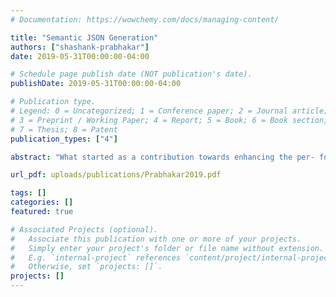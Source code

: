 ```yaml
---
# Documentation: https://wowchemy.com/docs/managing-content/

title: "Semantic JSON Generation"
authors: ["shashank-prabhakar"]
date: 2019-05-31T00:00:00-04:00

# Schedule page publish date (NOT publication's date).
publishDate: 2019-05-31T00:00:00-04:00

# Publication type.
# Legend: 0 = Uncategorized; 1 = Conference paper; 2 = Journal article;
# 3 = Preprint / Working Paper; 4 = Report; 5 = Book; 6 = Book section;
# 7 = Thesis; 8 = Patent
publication_types: ["4"]

abstract: "What started as a contribution towards enhancing the per- formance of the query optimizer in Apache Calcite, which is an actively growing open-source framework for building and managing databases, transitioned into optimization of SQL queries in general. To build an intricate analytic system for any emerging real-world big data application, complex queries are needed. These applications demand very high performance and ultra-practical functionality, which can be is to provide a high-level analysis of the system. These complex queries will have a lot of reusable conditional subexpressions. The idea of reusability can be extended even to big data systems where querying happens in batches and data being dealt with will in terabytes and will be continuously growing. These systems are expected to deliver high performance by processing the queries and obtain results quickly. The main idea behind optimizing these queries would be is to how these conditional sub-expressions can be scrutinized and capitalized upon, which will result in efficient big data systems with reusability. In this paper, the idea of reusable conditional sub-expressions is achieved by building directed acyclic graphs for every sub-expression part of the query and inter-linked accordingly. An optimizer which takes in multiple SQL statements as input will provide an efficient way to enhance the performance of the system to which the SQL queries are plugged into."

url_pdf: uploads/publications/Prabhakar2019.pdf

tags: []
categories: []
featured: true

# Associated Projects (optional).
#   Associate this publication with one or more of your projects.
#   Simply enter your project's folder or file name without extension.
#   E.g. `internal-project` references `content/project/internal-project/index.md`.
#   Otherwise, set `projects: []`.
projects: []
---
```

